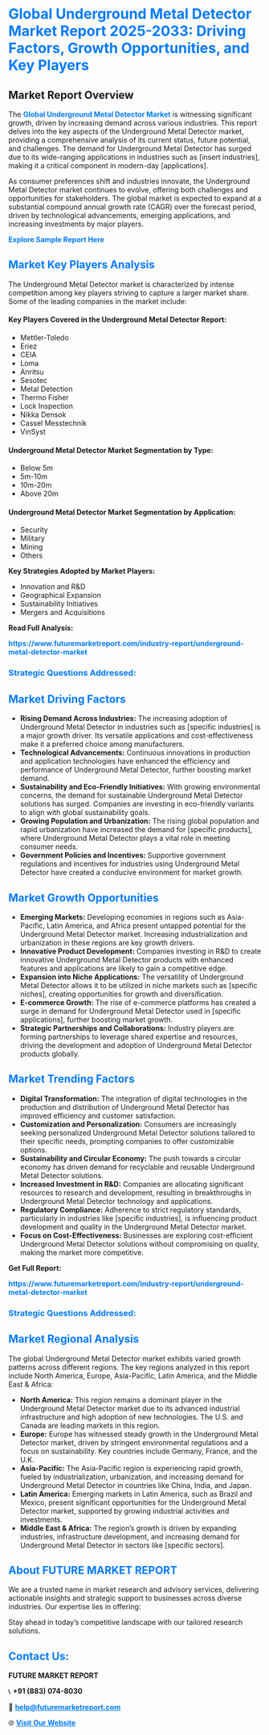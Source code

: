 <h1 style="color: #007BFF;">Global Underground Metal Detector Market Report 2025-2033: Driving Factors, Growth Opportunities, and Key Players</h1>

<section id="overview">
<h2>Market Report Overview</h2>
<p>The <a href="https://www.futuremarketreport.com/industry-report/underground-metal-detector-market" style="color: #007BFF; text-decoration: none;"><strong>Global Underground Metal Detector Market</strong></a> is witnessing significant growth, driven by increasing demand across various industries. This report delves into the key aspects of the Underground Metal Detector market, providing a comprehensive analysis of its current status, future potential, and challenges. The demand for Underground Metal Detector has surged due to its wide-ranging applications in industries such as [insert industries], making it a critical component in modern-day [applications].</p>
<p>As consumer preferences shift and industries innovate, the Underground Metal Detector market continues to evolve, offering both challenges and opportunities for stakeholders. The global market is expected to expand at a substantial compound annual growth rate (CAGR) over the forecast period, driven by technological advancements, emerging applications, and increasing investments by major players.</p>
</section>

<section id="overview">
<p><a href="https://www.futuremarketreport.com/request-sample/reportId=54836" style="color: #007BFF; text-decoration: none;"><strong>Explore Sample Report Here</strong></a></p>
</section>

<section id="key-players">
<h2 style="color: #007BFF;">Market Key Players Analysis</h2>
<p>The Underground Metal Detector market is characterized by intense competition among key players striving to capture a larger market share. Some of the leading companies in the market include:</p>
<h4>Key Players Covered in the Underground Metal Detector Report:</h4>
<ul><li>Mettler-Toledo</li><li>Eriez</li><li>CEIA</li><li>Loma</li><li>Anritsu</li><li>Sesotec</li><li>Metal Detection</li><li>Thermo Fisher</li><li>Lock Inspection</li><li>Nikka Densok</li><li>Cassel Messtechnik</li><li>VinSyst</li></ul>
<h4>Underground Metal Detector Market Segmentation by Type:</h4>
<ul><li>Below 5m</li><li>5m-10m</li><li>10m-20m</li><li>Above 20m</li></ul>

<h4>Underground Metal Detector Market Segmentation by Application:</h4>
<ul><li>Security</li><li>Military</li><li>Mining</li><li>Others</li></ul>
<p><strong>Key Strategies Adopted by Market Players:</strong></p>
<ul>
<li>Innovation and R&D</li>
<li>Geographical Expansion</li>
<li>Sustainability Initiatives</li>
<li>Mergers and Acquisitions</li>
</ul>
</section>

<section>
<p><strong>Read Full Analysis: </strong></p><a href="https://www.futuremarketreport.com/industry-report/underground-metal-detector-market" style="color: #007BFF; text-decoration: none;"><strong>https://www.futuremarketreport.com/industry-report/underground-metal-detector-market</strong></a>
<h3 style="color: #007BFF;">Strategic Questions Addressed:</h3>
</section>

<section id="driving-factors">
<h2 style="color: #007BFF;">Market Driving Factors</h2>
<ul>
<li><strong>Rising Demand Across Industries:</strong> The increasing adoption of Underground Metal Detector in industries such as [specific industries] is a major growth driver. Its versatile applications and cost-effectiveness make it a preferred choice among manufacturers.</li>
<li><strong>Technological Advancements:</strong> Continuous innovations in production and application technologies have enhanced the efficiency and performance of Underground Metal Detector, further boosting market demand.</li>
<li><strong>Sustainability and Eco-Friendly Initiatives:</strong> With growing environmental concerns, the demand for sustainable Underground Metal Detector solutions has surged. Companies are investing in eco-friendly variants to align with global sustainability goals.</li>
<li><strong>Growing Population and Urbanization:</strong> The rising global population and rapid urbanization have increased the demand for [specific products], where Underground Metal Detector plays a vital role in meeting consumer needs.</li>
<li><strong>Government Policies and Incentives:</strong> Supportive government regulations and incentives for industries using Underground Metal Detector have created a conducive environment for market growth.</li>
</ul>
</section>

<section id="growth-opportunities">
<h2 style="color: #007BFF;">Market Growth Opportunities</h2>
<ul>
<li><strong>Emerging Markets:</strong> Developing economies in regions such as Asia-Pacific, Latin America, and Africa present untapped potential for the Underground Metal Detector market. Increasing industrialization and urbanization in these regions are key growth drivers.</li>
<li><strong>Innovative Product Development:</strong> Companies investing in R&D to create innovative Underground Metal Detector products with enhanced features and applications are likely to gain a competitive edge.</li>
<li><strong>Expansion into Niche Applications:</strong> The versatility of Underground Metal Detector allows it to be utilized in niche markets such as [specific niches], creating opportunities for growth and diversification.</li>
<li><strong>E-commerce Growth:</strong> The rise of e-commerce platforms has created a surge in demand for Underground Metal Detector used in [specific applications], further boosting market growth.</li>
<li><strong>Strategic Partnerships and Collaborations:</strong> Industry players are forming partnerships to leverage shared expertise and resources, driving the development and adoption of Underground Metal Detector products globally.</li>
</ul>
</section>

<section id="trending-factors">
<h2 style="color: #007BFF;">Market Trending Factors</h2>
<ul>
<li><strong>Digital Transformation:</strong> The integration of digital technologies in the production and distribution of Underground Metal Detector has improved efficiency and customer satisfaction.</li>
<li><strong>Customization and Personalization:</strong> Consumers are increasingly seeking personalized Underground Metal Detector solutions tailored to their specific needs, prompting companies to offer customizable options.</li>
<li><strong>Sustainability and Circular Economy:</strong> The push towards a circular economy has driven demand for recyclable and reusable Underground Metal Detector solutions.</li>
<li><strong>Increased Investment in R&D:</strong> Companies are allocating significant resources to research and development, resulting in breakthroughs in Underground Metal Detector technology and applications.</li>
<li><strong>Regulatory Compliance:</strong> Adherence to strict regulatory standards, particularly in industries like [specific industries], is influencing product development and quality in the Underground Metal Detector market.</li>
<li><strong>Focus on Cost-Effectiveness:</strong> Businesses are exploring cost-efficient Underground Metal Detector solutions without compromising on quality, making the market more competitive.</li>
</ul>
</section>

<section>
<p><strong>Get Full Report: </strong></p><a href="https://www.futuremarketreport.com/industry-report/underground-metal-detector-market" style="color: #007BFF; text-decoration: none;"><strong>https://www.futuremarketreport.com/industry-report/underground-metal-detector-market</strong></a>
<h3 style="color: #007BFF;">Strategic Questions Addressed:</h3>
</section>


<section id="regional-analysis">
<h2 style="color: #007BFF;">Market Regional Analysis</h2>
<p>The global Underground Metal Detector market exhibits varied growth patterns across different regions. The key regions analyzed in this report include North America, Europe, Asia-Pacific, Latin America, and the Middle East & Africa:</p>
<ul>
<li><strong>North America:</strong> This region remains a dominant player in the Underground Metal Detector market due to its advanced industrial infrastructure and high adoption of new technologies. The U.S. and Canada are leading markets in this region.</li>
<li><strong>Europe:</strong> Europe has witnessed steady growth in the Underground Metal Detector market, driven by stringent environmental regulations and a focus on sustainability. Key countries include Germany, France, and the U.K.</li>
<li><strong>Asia-Pacific:</strong> The Asia-Pacific region is experiencing rapid growth, fueled by industrialization, urbanization, and increasing demand for Underground Metal Detector in countries like China, India, and Japan.</li>
<li><strong>Latin America:</strong> Emerging markets in Latin America, such as Brazil and Mexico, present significant opportunities for the Underground Metal Detector market, supported by growing industrial activities and investments.</li>
<li><strong>Middle East & Africa:</strong> The region’s growth is driven by expanding industries, infrastructure development, and increasing demand for Underground Metal Detector in sectors like [specific sectors].</li>
</ul>
</section>

<footer>
<h2 style="color: #007BFF;">About FUTURE MARKET REPORT</h2>
<p>We are a trusted name in market research and advisory services, delivering actionable insights and strategic support to businesses across diverse industries. Our expertise lies in offering:</p>

<p>Stay ahead in today’s competitive landscape with our tailored research solutions.</p>

<h2 style="color: #007BFF;">Contact Us:</h2>
<p><strong>FUTURE MARKET REPORT</strong></p>
<p>📞 <strong>+91 (883) 074-8030</strong></p>
<p>📧 <strong><a href="mailto:help@futuremarketreport.com" style="color: #007BFF;">help@futuremarketreport.com</a></strong></p>
<p>🌐 <strong><a href="https://www.futuremarketreport.com/" style="color: #007BFF;">Visit Our Website</a></strong></p>
</footer>